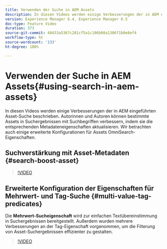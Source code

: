 ```yaml
---
title: Verwenden der Suche in AEM Assets
description: In diesen Videos werden einige Verbesserungen der in AEM eingeführten Asset-Suche beschrieben. Autorinnen und Autoren können bestimmte Assets in Suchergebnissen mit Suchbegriffen verbessern, indem sie die entsprechenden Metadateneigenschaften aktualisieren. Wir betrachten auch einige erweiterte Konfigurationen für Assets OmniSearch-Eigenschaften.
version: Experience Manager 6.4, Experience Manager 6.5
doc-type: Feature Video
duration: 373
source-git-commit: 48433a5367c281cf5a1c106b08a1306f1b0e8ef4
workflow-type: ht
source-wordcount: '133'
ht-degree: 100%

---
```



# Verwenden der Suche in AEM Assets{#using-search-in-aem-assets}

In diesen Videos werden einige Verbesserungen der in AEM eingeführten Asset-Suche beschrieben. Autorinnen und Autoren können bestimmte Assets in Suchergebnissen mit Suchbegriffen verbessern, indem sie die entsprechenden Metadateneigenschaften aktualisieren. Wir betrachten auch einige erweiterte Konfigurationen für Assets OmniSearch-Eigenschaften.

## Suchverstärkung mit Asset-Metadaten {#search-boost-asset}

>[!VIDEO](https://video.tv.adobe.com/v/3444068?quality=12&learn=on&captions=ger)

## Erweiterte Konfiguration der Eigenschaften für Mehrwert- und Tag-Suche {#multi-value-tag-predicates}

Die **Mehrwert-Sucheigenschaft** wird zur einfachen Textübereinstimmung in Suchergebnissen bereitgestellt. Außerdem wurden mehrere Verbesserungen an der Tag-Eigenschaft vorgenommen, um die Filterung von Asset-Suchergebnissen effizienter zu gestalten.

>[!VIDEO](https://video.tv.adobe.com/v/39501?quality=12&learn=on&captions=ger)
